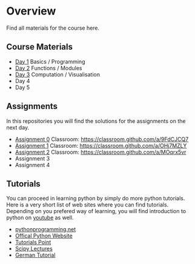 # Overview
Find all materials for the course here.

## Course Materials
- [Day 1](https://github.com/KonstanzPythonSchool/day_01) Basics / Programming
- [Day 2](https://github.com/KonstanzPythonSchool/day_02) Functions / Modules
- [Day 3](https://github.com/KonstanzPythonSchool/day_03) Computation / Visualisation
- Day 4
- Day 5

## Assignments
In this repositories you will find the solutions for the assignments on the next day.
- [Assignment 0](https://github.com/KonstanzPythonSchool/assignment_00) Classroom: https://classroom.github.com/a/9FdCJCQ7
- [Assignment 1](https://github.com/KonstanzPythonSchool/assignment_01) Classroom: https://classroom.github.com/a/OHj7MZLY
- [Assignment 2](https://github.com/KonstanzPythonSchool/assignment_02) Classroom: https://classroom.github.com/a/MOqrx5vr
- Assignment 3
- Assignment 4

## Tutorials
You can proceed in learning python by simply do more python tutorials. Here is a very short list of web sites where you can find tutorials. Depending on you prefered way of learning, you will find introduction to python on [youtube](https://www.youtube.com/results?search_query=python) as well.

* [pythonprogramming.net](https://pythonprogramming.net/)
* [Offical Python Website](https://docs.python.org/3/tutorial/)
* [Tutorials Point](https://www.tutorialspoint.com/python/index.htm)
* [Scipy Lectures](https://www.scipy-lectures.org/)
* [German Tutorial](https://py-tutorial-de.readthedocs.io/de/python-3.3/)
